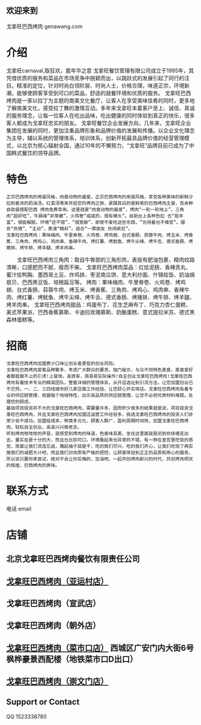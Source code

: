 ## 欢迎来到  

戈拿旺巴西烤肉 genawang.com

# 介绍

  戈拿旺carnaval,取狂欢，嘉年华之意
  戈拿旺餐饮管理有限公司成立于1995年，其凭借优质的服务和菜品在市场竞争中脱颖而出，以跳跃式的发展引起了同行的注目。精准的定位，针对时尚白领阶层、时尚人士，价格合理，味道正宗，环境新潮，能够使顾客享受到可口的菜品，舒适的就餐环境和优质的服务。
  戈拿旺巴西烤肉是一家以拉丁为主题的南美文化餐厅，让客人在享受美味佳肴的同时，更多地了解南美文化，感受拉丁舞的激情互动。多年来戈拿旺本着客户至上、诚信、真诚的服务理念，让每一位客人在吃出品味，吃出健康的同时体验到真正的快乐，很多客人都成为戈拿旺忠实的朋友。
  戈拿旺餐饮企业发展方向，几年来，戈拿旺企业集团在发展的同时，更加注重品牌形象和品牌价值的发展和传播。以企业文化理念为主导，辅以系统的管理体系，培训体系，创新开拓最具品牌价值的经营管理模式，以北京为核心辐射全国，通过10年的不懈努力，“戈拿旺”品牌目前已成为了中国韩式餐饮的领导品牌。

# 特色

    正宗巴西烤肉的用餐风格，肉食动物的最爱。正宗巴西烤肉的用餐风格，享受各种美味的新鲜沙拉和香浓的奶油汤，红菜汤等来开启您的烤肉之旅，紧跟其后的是鲜美的巴西烤肉主餐，百余种自助餐搭配巴西 烤肉免费享用。这里就是“肉食动物的最爱”，烤肉“一轮一轮地上”。三角肉“超好吃”，牛肩峰“非常嫩”，火鸡卷“咸咸的，很有嚼头”。自助台上各种色拉 也“挺丰富”，很能解腻。环境“还不错”，“很宽敞”，即使不爱吃这些东西，“光待着也不难受”。服务“热情”、“主动”，表演“精彩”。适合“一票朋友 热闹疯狂”。
    戈拿旺巴西烤肉：果味梅肉、牛里脊卷、火鸡卷、烤鸡翅、台式香肠、蒜蓉牛肉、烤玉米、烤香蕉、三角肉、烤鸡心、鸡肉串、香辣牛肉、烤红薯、烤鱿鱼、烤牛尖峰、烤牛舌、德式香肠、烤猪排、烤牛排、烤羊腿、烤羊肉串。
　　戈拿旺巴西烤肉三角肉：取自牛臀部的三角形肉，表层有肥油包裹，精肉纹路清晰，口感肥而不腻、瘦而不柴。
    戈拿旺巴西烤肉菜品：红烩泥肠、香辣贡丸、蜜汁烩鸭胸、墨西哥土豆、炸鸡排、枣泥南瓜饼、意大利炒面、什锦烩饭、奶油焗扇贝、巴西黑豆饭、培根扁豆等。
    烤肉：果味梅肉、牛里脊卷、火鸡卷、烤鸡翅、台式香肠、蒜蓉牛肉、烤玉米、烤香蕉、三角肉、烤鸡心、鸡肉串、香辣牛肉、烤红薯、烤鱿鱼、烤牛尖峰、烤牛舌、德式香肠、烤猪排、烤牛排、烤羊腿、烤羊肉串。
    戈拿旺巴西烤肉甜品：鸡蛋布丁、花生芝麻布丁、巧克力杏仁蛋糕、美式苹果派、巴西香蕉慕斯、卡迪拉玫瑰慕斯、奶酪蛋糕、意式提拉米苏、德式黑森林蛋糕等。

# 招商
    戈拿旺巴西烤肉加盟费少口味让创业者更低的创业风险。
    戈拿旺巴西烤肉菜肴品种繁多，考虑广大群众的要求。独门秘方，与众不同特色美食，美食爱好者都抵御不上的引诱!上餐快，高效率，简易易实际操作!自主创业戈拿旺巴西烤肉!戈拿旺巴西烤肉有着技术专业的精英团队，整套详细的管理体系，从开店选址到引流方法，让您加盟创业已不茫然。一、二、三四线城市好几家店面工作经验，让您舒心开实体店。戈拿旺巴西烤肉有着专业的供应链管理，依据每个地域特性，出示高品质的供应链管理，让您不必担忧原材料难题。处理您的顾虑。
    基础项目投资并不大的戈拿旺巴西烤肉，需要量许多，因而积少成多的結果就是说，项目投资戈拿旺巴西烤肉，并且戈拿旺巴西烤肉加盟店运营工作经验多，挑选戈拿旺巴西烤肉的投资人们非常少会不成功。加盟低成本，种类多元化，顾客人群广，盈利周期时间快，加盟戈拿旺巴西烤肉，轻松自主创业，高高兴兴做老总。
    听到烤肉吱吱吱的声音，就感受到烤肉的味道，色香味具美，坐在这里面就是迟到你扶墙走出去，量实在是十分的大，而且也比较可口，环境看起来也异常的不错，有一种在皇宫里吃饭的感觉，简直让我们流连忘返，撸起袖子就是干，吃的我们尽兴，吃的我们开心，让我们吃饱了再实施我们的减肥大计吧，而且我们对肉质有严格的把控，让顾客体验到正正的品质和用心的服务，所以说只要你来尝试，绝对不会让你后悔的，加油吧，一起共创烤肉新兴的时代，共创烤肉明天的辉煌，巴西烤肉的原味。

# 联系方式

  电话 email

# 店铺

## 北京戈拿旺巴西烤肉餐饮有限责任公司
## [戈拿旺巴西烤肉（亚运村店）](https://www.meituan.com/meishi/40540606/)
## 戈拿旺巴西烤肉（宣武店）
## 戈拿旺巴西烤肉（朝外店）
## [戈拿旺巴西烤肉（菜市口店）](https://www.meituan.com/meishi/266404/) 西城区广安门内大街6号枫桦豪景西配楼（地铁菜市口D出口）
## [戈拿旺巴西烤肉（崇文门店）](https://www.meituan.com/meishi/349466/)

## Support or Contact

QQ 1523338780
